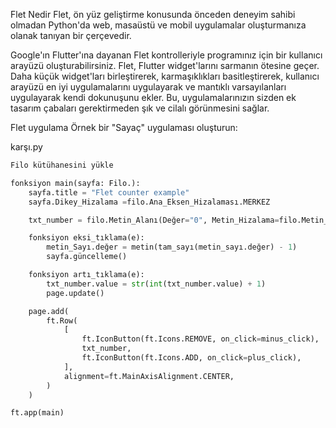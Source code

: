 Flet Nedir Flet, ön yüz geliştirme konusunda önceden deneyim sahibi olmadan Python'da web, masaüstü ve mobil uygulamalar oluşturmanıza olanak tanıyan bir çerçevedir.

Google'ın Flutter'ına dayanan Flet kontrolleriyle programınız için bir kullanıcı arayüzü oluşturabilirsiniz. Flet, Flutter widget'larını sarmanın ötesine geçer. Daha küçük widget'ları birleştirerek, karmaşıklıkları basitleştirerek, kullanıcı arayüzü en iyi uygulamalarını uygulayarak ve mantıklı varsayılanları uygulayarak kendi dokunuşunu ekler. Bu, uygulamalarınızın sizden ek tasarım çabaları gerektirmeden şık ve cilalı görünmesini sağlar.

Flet uygulama Örnek bir "Sayaç" uygulaması oluşturun:

karşı.py

```python
Filo kütühanesini yükle

fonksiyon main(sayfa: Filo.):
    sayfa.title = "Flet counter example"
    sayfa.Dikey_Hizalama =filo.Ana_Eksen_Hizalaması.MERKEZ

    txt_number = filo.Metin_Alanı(Değer="0", Metin_Hizalama=filo.Metin_Hizalama.RİGHT, Genişlik=100)

    fonksiyon eksi_tıklama(e):
        metin_Sayı.değer = metin(tam_sayı(metin_sayı.değer) - 1)
        sayfa.güncelleme()

    fonksiyon artı_tıklama(e):
        txt_number.value = str(int(txt_number.value) + 1)
        page.update()

    page.add(
        ft.Row(
            [
                ft.IconButton(ft.Icons.REMOVE, on_click=minus_click),
                txt_number,
                ft.IconButton(ft.Icons.ADD, on_click=plus_click),
            ],
            alignment=ft.MainAxisAlignment.CENTER,
        )
    )

ft.app(main)
```

